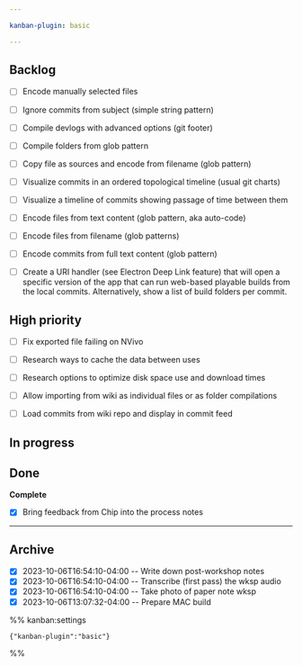 ```yaml
---

kanban-plugin: basic

---
```


## Backlog

- [ ] Encode manually selected files
- [ ] Ignore commits from subject (simple string pattern)
- [ ] Compile devlogs with advanced options (git footer)
- [ ] Compile folders from glob pattern
- [ ] Copy file as sources and encode from filename (glob pattern)
- [ ] Visualize commits in an ordered  topological timeline (usual git charts)
- [ ] Visualize a timeline of commits showing passage of time between them
- [ ] Encode files from text content (glob pattern, aka auto-code)
- [ ] Encode files from filename (glob patterns)
- [ ] Encode commits from full text content (glob pattern)
- [ ] Create a URI handler (see Electron Deep Link feature) that will open a specific version of the app that can run web-based playable builds from the local commits. Alternatively, show a list of build folders per commit.


## High priority

- [ ] Fix exported file failing on NVivo
- [ ] Research ways to cache the data between uses
- [ ] Research options to optimize disk space use and download times
- [ ] Allow importing from wiki as individual files or as folder compilations
- [ ] Load commits from wiki repo and display in commit feed


## In progress



## Done

**Complete**
- [x] Bring feedback from Chip into the process notes


***

## Archive

- [x] 2023-10-06T16:54:10-04:00 -- Write down post-workshop notes
- [x] 2023-10-06T16:54:10-04:00 -- Transcribe (first pass) the wksp audio
- [x] 2023-10-06T16:54:10-04:00 -- Take photo of paper note wksp
- [x] 2023-10-06T13:07:32-04:00 -- Prepare MAC build

%% kanban:settings
```
{"kanban-plugin":"basic"}
```
%%
